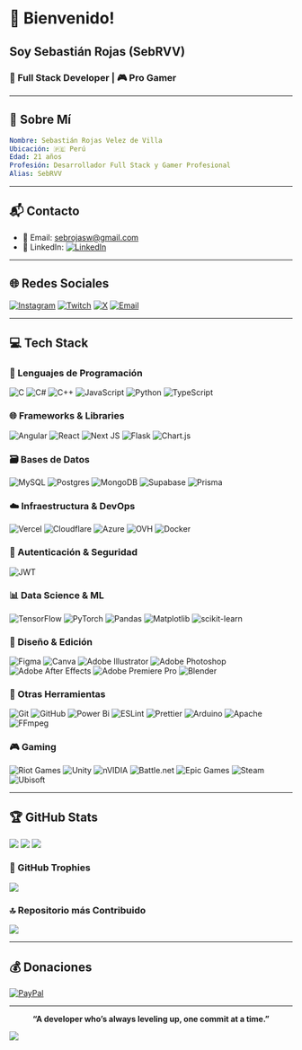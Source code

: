 # 👋 Bienvenido!

## Soy Sebastián Rojas (SebRVV)

### 💼 Full Stack Developer | 🎮 Pro Gamer

---

## 🧠 Sobre Mí

```yaml
Nombre: Sebastián Rojas Velez de Villa
Ubicación: 🇵🇪 Perú
Edad: 21 años
Profesión: Desarrollador Full Stack y Gamer Profesional
Alias: SebRVV
```

---

## 📬 Contacto

* 📧 Email: [sebrojasw@gmail.com](mailto:sebrojasw@gmail.com)
* 💼 LinkedIn:  [![LinkedIn](https://img.shields.io/badge/-LinkedIn-blue?style=flat-square&logo=linkedin&logoColor=white)](https://www.linkedin.com/in/sebrvv)

---

## 🌐 Redes Sociales

[![Instagram](https://img.shields.io/badge/Instagram-%23E4405F.svg?logo=Instagram\&logoColor=white)](https://instagram.com/sebrvv)
[![Twitch](https://img.shields.io/badge/Twitch-%239146FF.svg?logo=Twitch\&logoColor=white)](https://twitch.tv/S3bRVV)
[![X](https://img.shields.io/badge/X-black.svg?logo=X\&logoColor=white)](https://x.com/TVSebRVV)
[![Email](https://img.shields.io/badge/Email-D14836?logo=gmail\&logoColor=white)](mailto:sebrojasw@gmail.com)

---

## 💻 Tech Stack

### 🧠 Lenguajes de Programación

![C](https://img.shields.io/badge/c-%2300599C.svg?style=for-the-badge\&logo=c\&logoColor=white)
![C#](https://img.shields.io/badge/c%23-%23239120.svg?style=for-the-badge\&logo=csharp\&logoColor=white)
![C++](https://img.shields.io/badge/c++-%2300599C.svg?style=for-the-badge\&logo=c%2B%2B\&logoColor=white)
![JavaScript](https://img.shields.io/badge/javascript-%23323330.svg?style=for-the-badge\&logo=javascript\&logoColor=%23F7DF1E)
![Python](https://img.shields.io/badge/python-3670A0?style=for-the-badge\&logo=python\&logoColor=ffdd54)
![TypeScript](https://img.shields.io/badge/typescript-%23007ACC.svg?style=for-the-badge\&logo=typescript\&logoColor=white)

### 🌐 Frameworks & Libraries

![Angular](https://img.shields.io/badge/angular-%23DD0031.svg?style=for-the-badge\&logo=angular\&logoColor=white)
![React](https://img.shields.io/badge/react-%2320232a.svg?style=for-the-badge\&logo=react\&logoColor=%2361DAFB)
![Next JS](https://img.shields.io/badge/Next-black?style=for-the-badge\&logo=next.js\&logoColor=white)
![Flask](https://img.shields.io/badge/flask-%23000.svg?style=for-the-badge\&logo=flask\&logoColor=white)
![Chart.js](https://img.shields.io/badge/chart.js-F5788D.svg?style=for-the-badge\&logo=chart.js\&logoColor=white)

### 🗃️ Bases de Datos

![MySQL](https://img.shields.io/badge/mysql-4479A1.svg?style=for-the-badge\&logo=mysql\&logoColor=white)
![Postgres](https://img.shields.io/badge/postgres-%23316192.svg?style=for-the-badge\&logo=postgresql\&logoColor=white)
![MongoDB](https://img.shields.io/badge/MongoDB-%234ea94b.svg?style=for-the-badge\&logo=mongodb\&logoColor=white)
![Supabase](https://img.shields.io/badge/Supabase-3ECF8E?style=for-the-badge\&logo=supabase\&logoColor=white)
![Prisma](https://img.shields.io/badge/Prisma-3982CE?style=for-the-badge\&logo=Prisma\&logoColor=white)

### ☁️ Infraestructura & DevOps

![Vercel](https://img.shields.io/badge/vercel-%23000000.svg?style=for-the-badge\&logo=vercel\&logoColor=white)
![Cloudflare](https://img.shields.io/badge/Cloudflare-F38020?style=for-the-badge\&logo=Cloudflare\&logoColor=white)
![Azure](https://img.shields.io/badge/azure-%230072C6.svg?style=for-the-badge\&logo=microsoftazure\&logoColor=white)
![OVH](https://img.shields.io/badge/ovh-%23123F6D.svg?style=for-the-badge\&logo=ovh\&logoColor=#123F6D)
![Docker](https://img.shields.io/badge/docker-%230db7ed.svg?style=for-the-badge\&logo=docker\&logoColor=white)

### 🔐 Autenticación & Seguridad

![JWT](https://img.shields.io/badge/JWT-black?style=for-the-badge\&logo=JSON%20web%20tokens)

### 📊 Data Science & ML

![TensorFlow](https://img.shields.io/badge/TensorFlow-%23FF6F00.svg?style=for-the-badge\&logo=TensorFlow\&logoColor=white)
![PyTorch](https://img.shields.io/badge/PyTorch-%23EE4C2C.svg?style=for-the-badge\&logo=PyTorch\&logoColor=white)
![Pandas](https://img.shields.io/badge/pandas-%23150458.svg?style=for-the-badge\&logo=pandas\&logoColor=white)
![Matplotlib](https://img.shields.io/badge/Matplotlib-%23ffffff.svg?style=for-the-badge\&logo=Matplotlib\&logoColor=black)
![scikit-learn](https://img.shields.io/badge/scikit--learn-%23F7931E.svg?style=for-the-badge\&logo=scikit-learn\&logoColor=white)

### 🎨 Diseño & Edición

![Figma](https://img.shields.io/badge/figma-%23F24E1E.svg?style=for-the-badge\&logo=figma\&logoColor=white)
![Canva](https://img.shields.io/badge/Canva-%2300C4CC.svg?style=for-the-badge\&logo=Canva\&logoColor=white)
![Adobe Illustrator](https://img.shields.io/badge/adobe%20illustrator-%23FF9A00.svg?style=for-the-badge\&logo=adobe%20illustrator\&logoColor=white)
![Adobe Photoshop](https://img.shields.io/badge/adobe%20photoshop-%2331A8FF.svg?style=for-the-badge\&logo=adobe%20photoshop\&logoColor=white)
![Adobe After Effects](https://img.shields.io/badge/Adobe%20After%20Effects-9999FF.svg?style=for-the-badge\&logo=Adobe%20After%20Effects\&logoColor=white)
![Adobe Premiere Pro](https://img.shields.io/badge/Adobe%20Premiere%20Pro-9999FF.svg?style=for-the-badge\&logo=Adobe%20Premiere%20Pro\&logoColor=white)
![Blender](https://img.shields.io/badge/blender-%23F5792A.svg?style=for-the-badge\&logo=blender\&logoColor=white)

### 🧰 Otras Herramientas

![Git](https://img.shields.io/badge/git-%23F05033.svg?style=for-the-badge\&logo=git\&logoColor=white)
![GitHub](https://img.shields.io/badge/github-%23121011.svg?style=for-the-badge\&logo=github\&logoColor=white)
![Power Bi](https://img.shields.io/badge/power_bi-F2C811?style=for-the-badge\&logo=powerbi\&logoColor=black)
![ESLint](https://img.shields.io/badge/ESLint-4B3263?style=for-the-badge\&logo=eslint\&logoColor=white)
![Prettier](https://img.shields.io/badge/prettier-%23F7B93E.svg?style=for-the-badge\&logo=prettier\&logoColor=black)
![Arduino](https://img.shields.io/badge/-Arduino-00979D?style=for-the-badge\&logo=Arduino\&logoColor=white)
![Apache](https://img.shields.io/badge/apache-%23D42029.svg?style=for-the-badge\&logo=apache\&logoColor=white)
![FFmpeg](https://shields.io/badge/FFmpeg-%23171717.svg?logo=ffmpeg\&style=for-the-badge\&labelColor=171717\&logoColor=5cb85c)

### 🎮 Gaming
![Riot Games](https://img.shields.io/badge/riotgames-D32936.svg?style=for-the-badge&logo=riotgames&logoColor=white) 
![Unity](https://img.shields.io/badge/unity-%23000000.svg?style=for-the-badge&logo=unity&logoColor=white) 
![nVIDIA](https://img.shields.io/badge/nVIDIA-%2376B900.svg?style=for-the-badge&logo=nVIDIA&logoColor=white) 
![Battle.net](https://img.shields.io/badge/battle.net-%2300AEFF.svg?style=for-the-badge&logo=battle.net&logoColor=white) 
![Epic Games](https://img.shields.io/badge/epicgames-%23313131.svg?style=for-the-badge&logo=epicgames&logoColor=white) 
![Steam](https://img.shields.io/badge/steam-%23000000.svg?style=for-the-badge&logo=steam&logoColor=white) 
![Ubisoft](https://img.shields.io/badge/Ubisoft-%23F5F5F5.svg?style=for-the-badge&logo=Ubisoft&logoColor=black)

---

## 🏆 GitHub Stats

![](https://github-readme-stats.vercel.app/api?username=SebSRVV\&theme=algolia\&hide_border=true\&include_all_commits=true\&count_private=false)
![](https://nirzak-streak-stats.vercel.app/?user=SebSRVV\&theme=algolia\&hide_border=true)
![](https://github-readme-stats.vercel.app/api/top-langs/?username=SebSRVV\&theme=algolia\&hide_border=true\&include_all_commits=true\&count_private=false\&layout=compact)

### 🏅 GitHub Trophies

![](https://github-profile-trophy.vercel.app/?username=SebSRVV\&theme=onedark\&no-frame=true\&no-bg=false\&margin-w=4)

### 🔝 Repositorio más Contribuido

![](https://github-contributor-stats.vercel.app/api?username=SebSRVV\&limit=5\&theme=dark\&combine_all_yearly_contributions=true)

---

## 💰 Donaciones

[![PayPal](https://img.shields.io/badge/PayPal-00457C?style=for-the-badge\&logo=paypal\&logoColor=white)](https://paypal.me/sebrvv)

---

<p align="center">
  <strong>“A developer who’s always leveling up, one commit at a time.”</strong>
</p>

[![](https://visitcount.itsvg.in/api?id=SebSRVV\&icon=0\&color=0)](https://visitcount.itsvg.in)
